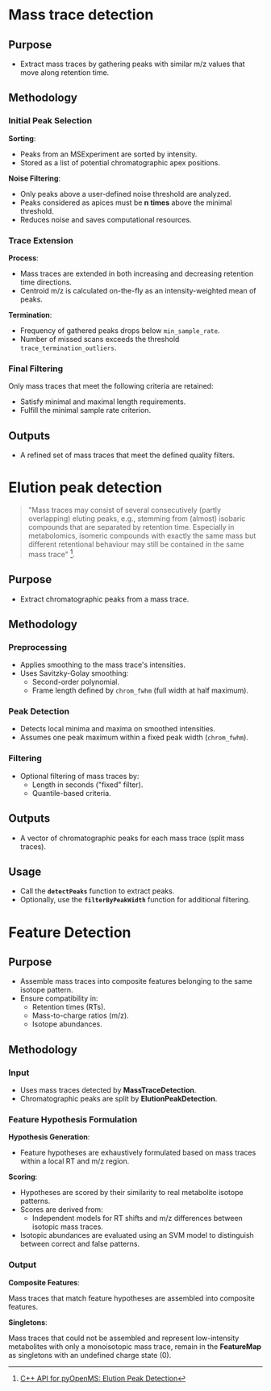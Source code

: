 # Mass trace detection

## Purpose
- Extract mass traces by gathering peaks with similar m/z values that move along retention time.

## Methodology

### Initial Peak Selection
**Sorting**:

  - Peaks from an MSExperiment are sorted by intensity.
  - Stored as a list of potential chromatographic apex positions.

**Noise Filtering**:

  - Only peaks above a user-defined noise threshold are analyzed.
  - Peaks considered as apices must be **n times** above the minimal threshold.
  - Reduces noise and saves computational resources.

### Trace Extension
**Process**:

  - Mass traces are extended in both increasing and decreasing retention time directions.
  - Centroid m/z is calculated on-the-fly as an intensity-weighted mean of peaks.

**Termination**:

  - Frequency of gathered peaks drops below `min_sample_rate`.
  - Number of missed scans exceeds the threshold `trace_termination_outliers`.

### Final Filtering

Only mass traces that meet the following criteria are retained:

  - Satisfy minimal and maximal length requirements.
  - Fulfill the minimal sample rate criterion.

## Outputs
- A refined set of mass traces that meet the defined quality filters.

# Elution peak detection

 > "Mass traces may consist of several consecutively (partly overlapping) eluting peaks, e.g., stemming from (almost) isobaric compounds that are separated by retention time. Especially in metabolomics, isomeric compounds with exactly the same mass but different retentional behaviour may still be contained in the same mass trace" [^2].

## Purpose
- Extract chromatographic peaks from a mass trace.

## Methodology
### Preprocessing
- Applies smoothing to the mass trace's intensities.
- Uses Savitzky-Golay smoothing:
  - Second-order polynomial.
  - Frame length defined by `chrom_fwhm` (full width at half maximum).

### Peak Detection
- Detects local minima and maxima on smoothed intensities.
- Assumes one peak maximum within a fixed peak width (`chrom_fwhm`).

### Filtering
- Optional filtering of mass traces by:
  - Length in seconds ("fixed" filter).
  - Quantile-based criteria.

## Outputs
- A vector of chromatographic peaks for each mass trace (split mass traces).

## Usage
- Call the **`detectPeaks`** function to extract peaks.
- Optionally, use the **`filterByPeakWidth`** function for additional filtering.

# Feature Detection

## Purpose

- Assemble mass traces into composite features belonging to the same isotope pattern.
- Ensure compatibility in:
  - Retention times (RTs).
  - Mass-to-charge ratios (m/z).
  - Isotope abundances.

## Methodology
### Input

- Uses mass traces detected by **MassTraceDetection**.
- Chromatographic peaks are split by **ElutionPeakDetection**.

### Feature Hypothesis Formulation

**Hypothesis Generation**:

  - Feature hypotheses are exhaustively formulated based on mass traces within a local RT and m/z region.

**Scoring**:
  
  - Hypotheses are scored by their similarity to real metabolite isotope patterns.
  - Scores are derived from:
    - Independent models for RT shifts and m/z differences between isotopic mass traces.
  - Isotopic abundances are evaluated using an SVM model to distinguish between correct and false patterns.

### Output

**Composite Features**:

Mass traces that match feature hypotheses are assembled into composite features.

**Singletons**:

Mass traces that could not be assembled and represent low-intensity metabolites with only a monoisotopic mass trace, remain in the **FeatureMap** as singletons with an undefined charge state (0).

[^1]: [C++ API for pyOpenMS: Mass Trace Detection](https://openms.de/current_doxygen/html/classOpenMS_1_1MassTraceDetection.html)
[^2]: [C++ API for pyOpenMS: Elution Peak Detection](https://openms.de/current_doxygen/html/classOpenMS_1_1ElutionPeakDetection.html)
[^3]: [C++ API for pyOpenMS: Feature Detection](https://openms.de/current_doxygen/html/classOpenMS_1_1FeatureFindingMetabo.html)